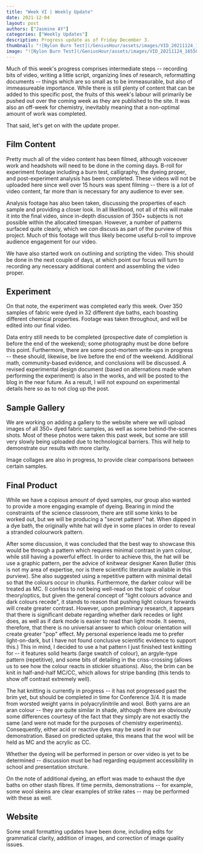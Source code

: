 ```yaml
---
title: "Week VI | Weekly Update"
date: 2021-12-04
layout: post
authors: ["Jasmine AY"]
categories: ["Weekly Updates"]
description: Progress update as of Friday December 3.
thumbnail: "![Nylon Burn Test](/GeniusHour/assets/images/VID_20211124_165500006_Moment5.jpg)"
image: "![Nylon Burn Test](/GeniusHour/assets/images/VID_20211124_165500006_Moment5.jpg)"
---
```


Much of this week's progress comprises intermediate steps -- recording bits of video, writing a little script, organizing lines of research, reformatting documents -- things which are so small as to be immeasurable, but also of immeasureable importance. While there is still plenty of content that can be added to this specific post, the fruits of this week's labour will primarily be pushed out over the coming week as they are published to the site. It was also an off-week for chemistry, inevitably meaning that a non-optimal amount of work was completed.

That said, let's get on with the update proper.

## Film Content

Pretty much all of the video content has been filmed, although voiceover work and headshots will need to be done in the coming days. B-roll for experiment footage including a burn test, calligraphy, the dyeing proper, and post-experiment analysis has been completed. These videos will not be uploaded here since well over 15 hours was spent filming -- there is a *lot* of video content, far more than is necessary for any audience to ever see.

Analysis footage has also been taken, discussing the properties of each sample and providing a closer look. In all likelihood, not all of this will make it into the final video, since in-depth discussion of 350+ subjects is not possible within the allocated timespan. However, a number of patterns surfaced quite clearly, which we *can* discuss as part of the purview of this project. Much of this footage will thus likely become useful b-roll to improve audience engagement for our video.

We have also started work on outlining and scripting the video. This should be done in the next couple of days, at which point our focus will turn to recording any necessary additional content and assembling the video proper.

## Experiment

On that note, the experiment was completed early this week. Over 350 samples of fabric were dyed in 32 different dye baths, each boasting different chemical properties. Footage was taken throughout, and will be edited into our final video.

Data entry still needs to be completed (prospective date of completion is before the end of the weekend); some photography must be done before this point. Furthermore, there are some post-mortem write-ups in progress -- these should, likewise, be live before the end of the weekend. Additional math, community-based evidence, and conclusions will be discussed. A revised experimental design document (based on alternations made when performing the experiment) is also in the works, and will be posted to the blog in the near future. As a result, I will not expound on experimental details here so as to not clog up the post.

## Sample Gallery

We are working on adding a gallery to the website where we will upload images of all 350+ dyed fabric samples, as well as some behind-the-scenes shots. Most of these photos were taken this past week, but some are still very slowly being uploaded due to technological barriers. This will help to demonstrate our results with more clarity.

Image collages are also in progress, to provide clear comparisons between certain samples.

## Final Product

While we have a copious amount of dyed samples, our group also wanted to provide a more engaging example of dyeing. Bearing in mind the constraints of the science classroom, there are still some kinks to be worked out, but we will be producing a "secret pattern" hat. When dipped in a dye bath, the originally white hat will dye in some places in order to reveal a stranded colourwork pattern.

After some discussion, it was concluded that the best way to showcase this would be through a pattern which requires minimal contrast in yarn colour, while still having a powerful effect. In order to achieve this, the hat will be use a graphic pattern, per the advice of knitwear designer Karen Butler (this is not my area of expertise, nor is there scientific literature available in this purview). She also suggested using a repetitive pattern with minimal detail so that the colours occur in chunks. Furthermore, the darker colour will be treated as MC. (I confess to not being well-read on the topic of colour theory/optics, but given the general concept of "light colours advance and dark colours recede", it stands to reason that pushing light colours forwards will create greater contrast. However, upon preliminary research, it appears that there is significant debate regarding whether dark recedes or light does, as well as if dark mode is easier to read than light mode. It seems, therefore, that there is no universal answer to which colour orientation will create greater "pop" effect. My personal experience leads me to prefer light-on-dark, but I have not found conclusive scientific evidence to support this.) This in mind, I decided to use a hat pattern I just finished test knitting for -- it features solid hearts (large swatch of colour), an argyle-type pattern (repetitive), and some bits of detailing in the criss-crossing (allows us to see how the colour reacts in stickier situations). Also, the brim can be knit in half-and-half MC/CC, which allows for stripe banding (this tends to show off contrast extremely well).

The hat knitting is currently in progress -- it has not progressed past the brim yet, but should be completed in time for Conference 3/4. It is made from worsted weight yarns in polyacrylinitrile and wool. Both yarns are an aran colour -- they are quite similar in shade, although there are obviously some differences courtesy of the fact that they simply are not exactly the same (and were not made for the purposes of chemistry experiments). Consequently, either acid or reactive dyes may be used in our demonstration. Based on predicted uptake, this means that the wool will be held as MC and the acrylic as CC.

Whether the dyeing will be performed in person or over video is yet to be determined -- discussion must be had regarding equipment accessibility in school and presentation strcture.

On the note of additional dyeing, an effort was made to exhaust the dye baths on other stash fibres. If time permits, demonstrations -- for example, some wool skeins are clear examples of strike rates -- may be performed with these as well.

## Website

Some small formatting updates have been done, including edits for grammatical clarity, addition of images, and correction of image quality issues.
